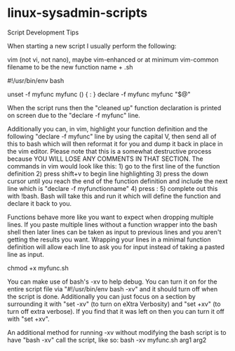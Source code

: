 # linux-sysadmin-scripts
Script Development Tips

When starting a new script I usually perform the following:

vim (not vi, not nano), maybe vim-enhanced or at minimum vim-common
filename to be the new function name + .sh

#!/usr/bin/env bash

unset -f myfunc
myfunc () 
{ 
    :
}
declare -f myfunc
myfunc "$@"

When the script runs then the "cleaned up" function declaration is printed on screen due to the "declare -f myfunc" line.

Additionally you can, in vim, highlight your function definition and the following "declare -f myfunc" line by using the capital V, then send all of this to bash which will then reformat it for you and dump it back in place in the vim editor. Please note that this is a somewhat destructive process because YOU WILL LOSE ANY COMMENTS IN THAT SECTION. The commands in vim would look like this: 1) go to the first line of the function definition 2) press shift+v to begin line highlighting 3) press the down cursor until you reach the end of the function definition and include the next line which is "declare -f myfunctionname" 4) press : 5) complete out this with !bash. Bash will take this and run it which will define the function and declare it back to you.

Functions behave more like you want to expect when dropping multiple lines. If you paste multiple lines without a function wrapper into the bash shell then later lines can be taken as input to previous lines and you aren't getting the results you want. Wrapping your lines in a minimal function definition will allow each line to ask you for input instead of taking a pasted line as input.

chmod +x myfunc.sh

You can make use of bash's -xv to help debug. You can turn it on for the entire script file via "#!/usr/bin/env bash -xv" and it should turn off when the script is done. Additionally you can just focus on a section by surrounding it with "set -xv" (to turn on eXtra Verbosity) and "set +xv" (to turn off extra verbose). If you find that it was left on then you can turn it off with "set +xv".

An additional method for running -xv without modifying the bash script is to have "bash -xv" call the script, like so: bash -xv myfunc.sh arg1 arg2

